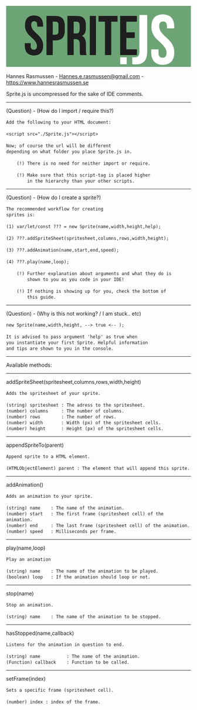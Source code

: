 ![Sprite.js](thumbn.png)

Hannes Rasmussen - Hannes.e.rasmussen@gmail.com - https://www.hannesrasmussen.se


Sprite.js is uncompressed for the sake of IDE comments.




______________________________________________________
(Question) - (How do I import / require this?)

    Add the following to your HTML document:

    <script src="./Sprite.js"></script>

    Now; of course the url will be different 
    depending on what folder you place Sprite.js in.

        (!) There is no need for neither import or require.
   
        (!) Make sure that this script-tag is placed higher
            in the hierarchy than your other scripts.


__________________________________________
(Question) - (How do I create a sprite?)

    The recommended workflow for creating
    sprites is:

    (1) var/let/const ??? = new Sprite(name,width,height,help);

    (2) ???.addSpriteSheet(spritesheet,columns,rows,width,height);
      
    (3) ???.addAnimation(name,start,end,speed);

    (4) ???.play(name,loop);

        (!) Further explanation about arguments and what they do is
            shown to you as you code in your IDE! 
         
        (!) If nothing is showing up for you, check the bottom of
            this guide.


______________________________________________________
(Question) - (Why is this not working? / I am stuck.. etc)


    new Sprite(name,width,height, --> true <-- );

    It is advised to pass argument 'help' as true when
    you instantiate your first Sprite. Helpful information
    and tips are shown to you in the console. 



____________________________________________________
Available methods:
____________________________________________________

addSpriteSheet(spritesheet,columns,rows,width,height)

    Adds the spritesheet of your sprite.

    (string) spritesheet : The adress to the spritesheet.
    (number) columns     : The number of columns.
    (number) rows        : The number of rows.
    (number) width       : Width (px) of the spritesheet cells.
    (number) height      : Height (px) of the spritesheet cells.

___________________________________________________

appendSpriteTo(parent)

    Append sprite to a HTML element. 

    (HTMLObjectElement) parent : The element that will append this sprite.

___________________________________________________

addAnimation()
        
    Adds an animation to your sprite.

    (string) name    : The name of the animation.
    (number) start   : The first frame (spritesheet cell) of the animation.
    (number) end     : The last frame (spritesheet cell) of the animation.
    (number) speed   : Milliseconds per frame.
            
____________________________________________________

play(name,loop)

    Play an animation

    (string) name    : The name of the animation to be played. 
    (boolean) loop   : If the animation should loop or not.

____________________________________________________

stop(name)
        
    Stop an animation.
        
    (string) name    : The name of the animation to be stopped. 

____________________________________________________

hasStopped(name,callback)
    
    Listens for the animation in question to end.
    
    (string) name          : The name of the animation. 
    (Function) callback    : Function to be called. 

____________________________________________________

setFrame(index)
    
    
    Sets a specific frame (spritesheet cell).

    (number) index : index of the frame.

    


